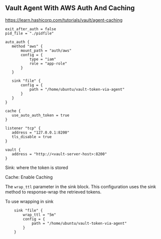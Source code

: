 ## Vault Agent With AWS Auth And Caching


https://learn.hashicorp.com/tutorials/vault/agent-caching


```hcl
exit_after_auth = false
pid_file = "./pidfile"

auto_auth {
   method "aws" {
       mount_path = "auth/aws"
       config = {
           type = "iam"
           role = "app-role"
       }
   }

   sink "file" {
       config = {
           path = "/home/ubuntu/vault-token-via-agent"
       }
   }
}

cache {
   use_auto_auth_token = true
}

listener "tcp" {
   address = "127.0.0.1:8200"
   tls_disable = true
}

vault {
   address = "http://<vault-server-host>:8200"
}
```


Sink: where the token is stored

Cache: Enable Caching

The `wrap_ttl` parameter in the sink block. This configuration uses the sink method to response-wrap the retrieved tokens.

To use wrapping in sink

```hcl
    sink "file" {
        wrap_ttl = "5m"
        config = {
            path = "/home/ubuntu/vault-token-via-agent"
        }
    }
```
